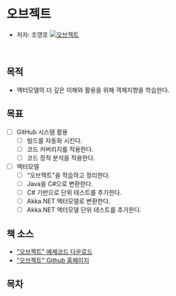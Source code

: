 # 오브젝트
- 저자: 조영호
[![오브젝트](http://image.kyobobook.co.kr/images/book/large/409/l9791158391409.jpg)](http://www.kyobobook.co.kr/product/detailViewKor.laf?ejkGb=KOR&mallGb=KOR&barcode=9791158391409&orderClick=LAG&Kc=)

<br/>

## 목적
- 액터모델의 더 깊은 이해와 활용을 위해 객체지향을 학습한다.

## 목표
- [ ] GitHub 시스템 활용
  - [ ] 빌드를 자동화 시킨다.
  - [ ] 코드 커버리지를 적용한다.
  - [ ] 코드 정적 분석을 적용한다. 
- [ ] 액터모델  
  - [ ] "오브젝트"을 학습하고 정리한다.
  - [ ] Java을 C#으로 변환한다.
  - [ ] C# 기반으로 단위 테스트를 추가한다.
  - [ ] Akka.NET 액터모델로 변환한다.
  - [ ] Akka.NET 액터모델 단위 테스트를 추가한다.

## 책 소스	  
- ["오브젝트" 예제코드 다운로드](https://github.com/eternity-oop/objects/archive/master.zip)	  
- ["오브젝트" Github 홈페이지](https://github.com/eternity-oop/object)

## 목차


